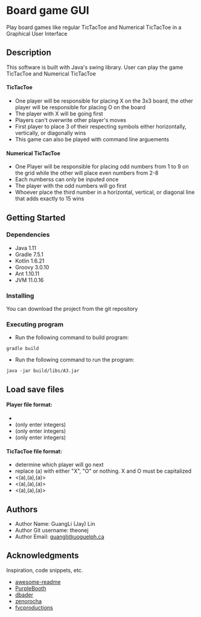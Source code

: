 # Board game GUI

Play board games like regular TicTacToe and Numerical TicTacToe in a Graphical User Interface

## Description

This software is built with Java's swing library. User can play the game TicTacToe and Numerical TicTacToe

#### TicTacToe
* One player will be responsible for placing X on the 3x3 board, the other player will be responsible for placing O on the board
* The player with X will be going first
* Players can't overwrite other player's moves
* First player to place 3 of their respecting symbols either horizontally, vertically, or diagonally wins
* This game can also be played with command line arguements

#### Numerical TicTacToe
* One Player will be responsible for placing odd numbers from 1 to 9 on the grid while the other will place even numbers from 2-8
* Each numberss can only be inputed once
* The player with the odd numbers will go first
* Whoever place the third number in a horizontal, vertical, or diagonal line that adds exactly to 15 wins



## Getting Started

### Dependencies

* Java 1.11
* Gradle 7.5.1
* Kotlin 1.6.21
* Groovy 3.0.10
* Ant 1.10.11
* JVM 11.0.16

### Installing

You can download the project from the git repository

### Executing program

* Run the following command to build program: 
```
gradle build
```
* Run the following command to run the program:
```
java -jar build/libs/A3.jar
```

## Load save files

#### Player file format: 
* <playerName>
* <gameWon> (only enter integers)
* <gamePlayed> (only enter integers)
* <gameLost> (only enter integers)

#### TicTacToe file format:
* <X or O> determine which player will go next
* replace (a) with either "X", "O" or nothing. X and O must be capitalized
* <(a),(a),(a)>
* <(a),(a),(a)>
* <(a),(a),(a)> 


## Authors

* Author Name: GuangLi (Jay) Lin
* Author Git username: theonej
* Author Email: guangli@uoguelph.ca


## Acknowledgments

Inspiration, code snippets, etc.
* [awesome-readme](https://github.com/matiassingers/awesome-readme)
* [PurpleBooth](https://gist.github.com/PurpleBooth/109311bb0361f32d87a2)
* [dbader](https://github.com/dbader/readme-template)
* [zenorocha](https://gist.github.com/zenorocha/4526327)
* [fvcproductions](https://gist.github.com/fvcproductions/1bfc2d4aecb01a834b46)
